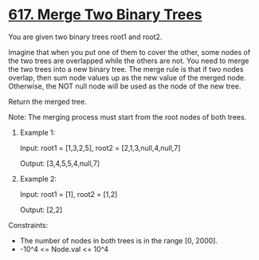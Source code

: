 # [617. Merge Two Binary Trees](https://leetcode.com/problems/merge-two-binary-trees/)

You are given two binary trees root1 and root2.

Imagine that when you put one of them to cover the other, some nodes of the two trees are overlapped while the others are not. You need to merge the two trees into a new binary tree. The merge rule is that if two nodes overlap, then sum node values up as the new value of the merged node. Otherwise, the NOT null node will be used as the node of the new tree.

Return the merged tree.

Note: The merging process must start from the root nodes of both trees.


1. Example 1:


    Input: root1 = [1,3,2,5], root2 = [2,1,3,null,4,null,7]
    
    Output: [3,4,5,5,4,null,7]


2. Example 2:


    Input: root1 = [1], root2 = [1,2]
    
    Output: [2,2]


Constraints:

- The number of nodes in both trees is in the range [0, 2000].
- -10^4 <= Node.val <= 10^4